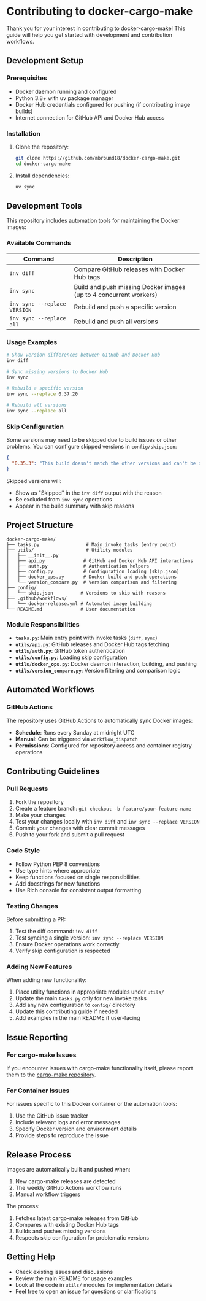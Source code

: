 # Contributing to docker-cargo-make

Thank you for your interest in contributing to docker-cargo-make! This guide will help you get started with development and contribution workflows.

## Development Setup

### Prerequisites

- Docker daemon running and configured
- Python 3.8+ with uv package manager
- Docker Hub credentials configured for pushing (if contributing image builds)
- Internet connection for GitHub API and Docker Hub access

### Installation

1. Clone the repository:

   ```bash
   git clone https://github.com/mbround18/docker-cargo-make.git
   cd docker-cargo-make
   ```

2. Install dependencies:

   ```bash
   uv sync
   ```

## Development Tools

This repository includes automation tools for maintaining the Docker images:

### Available Commands

| Command                      | Description                                                       |
| ---------------------------- | ----------------------------------------------------------------- |
| `inv diff`                   | Compare GitHub releases with Docker Hub tags                      |
| `inv sync`                   | Build and push missing Docker images (up to 4 concurrent workers) |
| `inv sync --replace VERSION` | Rebuild and push a specific version                               |
| `inv sync --replace all`     | Rebuild and push all versions                                     |

### Usage Examples

```bash
# Show version differences between GitHub and Docker Hub
inv diff

# Sync missing versions to Docker Hub
inv sync

# Rebuild a specific version
inv sync --replace 0.37.20

# Rebuild all versions
inv sync --replace all
```

### Skip Configuration

Some versions may need to be skipped due to build issues or other problems. You can configure skipped versions in `config/skip.json`:

```json
{
  "0.35.3": "This build doesn't match the other versions and can't be deployed."
}
```

Skipped versions will:

- Show as "Skipped" in the `inv diff` output with the reason
- Be excluded from `inv sync` operations
- Appear in the build summary with skip reasons

## Project Structure

```
docker-cargo-make/
├── tasks.py                 # Main invoke tasks (entry point)
├── utils/                   # Utility modules
│   ├── __init__.py
│   ├── api.py              # GitHub and Docker Hub API interactions
│   ├── auth.py             # Authentication helpers
│   ├── config.py           # Configuration loading (skip.json)
│   ├── docker_ops.py       # Docker build and push operations
│   └── version_compare.py  # Version comparison and filtering
├── config/
│   └── skip.json          # Versions to skip with reasons
├── .github/workflows/
│   └── docker-release.yml # Automated image building
└── README.md              # User documentation
```

### Module Responsibilities

- **`tasks.py`**: Main entry point with invoke tasks (`diff`, `sync`)
- **`utils/api.py`**: GitHub releases and Docker Hub tags fetching
- **`utils/auth.py`**: GitHub token authentication
- **`utils/config.py`**: Loading skip configuration
- **`utils/docker_ops.py`**: Docker daemon interaction, building, and pushing
- **`utils/version_compare.py`**: Version filtering and comparison logic

## Automated Workflows

### GitHub Actions

The repository uses GitHub Actions to automatically sync Docker images:

- **Schedule**: Runs every Sunday at midnight UTC
- **Manual**: Can be triggered via `workflow_dispatch`
- **Permissions**: Configured for repository access and container registry operations

## Contributing Guidelines

### Pull Requests

1. Fork the repository
2. Create a feature branch: `git checkout -b feature/your-feature-name`
3. Make your changes
4. Test your changes locally with `inv diff` and `inv sync --replace VERSION`
5. Commit your changes with clear commit messages
6. Push to your fork and submit a pull request

### Code Style

- Follow Python PEP 8 conventions
- Use type hints where appropriate
- Keep functions focused on single responsibilities
- Add docstrings for new functions
- Use Rich console for consistent output formatting

### Testing Changes

Before submitting a PR:

1. Test the diff command: `inv diff`
2. Test syncing a single version: `inv sync --replace VERSION`
3. Ensure Docker operations work correctly
4. Verify skip configuration is respected

### Adding New Features

When adding new functionality:

1. Place utility functions in appropriate modules under `utils/`
2. Update the main `tasks.py` only for new invoke tasks
3. Add any new configuration to `config/` directory
4. Update this contributing guide if needed
5. Add examples in the main README if user-facing

## Issue Reporting

### For cargo-make Issues

If you encounter issues with cargo-make functionality itself, please report them to the [cargo-make repository](https://github.com/sagiegurari/cargo-make/issues).

### For Container Issues

For issues specific to this Docker container or the automation tools:

1. Use the GitHub issue tracker
2. Include relevant logs and error messages
3. Specify Docker version and environment details
4. Provide steps to reproduce the issue

## Release Process

Images are automatically built and pushed when:

1. New cargo-make releases are detected
2. The weekly GitHub Actions workflow runs
3. Manual workflow triggers

The process:

1. Fetches latest cargo-make releases from GitHub
2. Compares with existing Docker Hub tags
3. Builds and pushes missing versions
4. Respects skip configuration for problematic versions

## Getting Help

- Check existing issues and discussions
- Review the main README for usage examples
- Look at the code in `utils/` modules for implementation details
- Feel free to open an issue for questions or clarifications
